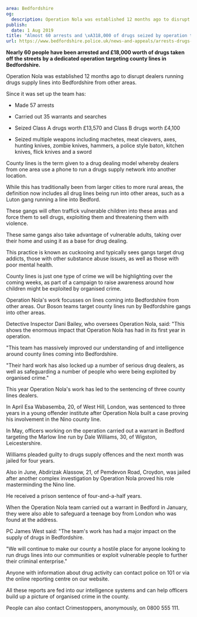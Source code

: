 ```yaml
area: Bedfordshire
og:
  description: Operation Nola was established 12 months ago to disrupt dealers running drugs supply lines into Bedfordshire from other areas.
publish:
  date: 1 Aug 2019
title: "Almost 60 arrests and \xA318,000 of drugs seized by operation targeting county lines"
url: https://www.bedfordshire.police.uk/news-and-appeals/arrests-drugs-county-lines-aug2019
```

**Nearly 60 people have been arrested and £18,000 worth of drugs taken off the streets by a dedicated operation targeting county lines in Bedfordshire.**

Operation Nola was established 12 months ago to disrupt dealers running drugs supply lines into Bedfordshire from other areas.

Since it was set up the team has:

- Made 57 arrests

- Carried out 35 warrants and searches

- Seized Class A drugs worth £13,570 and Class B drugs worth £4,100

- Seized multiple weapons including machetes, meat cleavers, axes, hunting knives, zombie knives, hammers, a police style baton, kitchen knives, flick knives and a sword

County lines is the term given to a drug dealing model whereby dealers from one area use a phone to run a drugs supply network into another location.

While this has traditionally been from larger cities to more rural areas, the definition now includes all drug lines being run into other areas, such as a Luton gang running a line into Bedford.

These gangs will often traffick vulnerable children into these areas and force them to sell drugs, exploiting them and threatening them with violence.

These same gangs also take advantage of vulnerable adults, taking over their home and using it as a base for drug dealing.

This practice is known as cuckooing and typically sees gangs target drug addicts, those with other substance abuse issues, as well as those with poor mental health.

County lines is just one type of crime we will be highlighting over the coming weeks, as part of a campaign to raise awareness around how children might be exploited by organised crime.

Operation Nola's work focusses on lines coming into Bedfordshire from other areas. Our Boson teams target county lines run by Bedfordshire gangs into other areas.

Detective Inspector Dani Bailey, who oversees Operation Nola, said: "This shows the enormous impact that Operation Nola has had in its first year in operation.

"This team has massively improved our understanding of and intelligence around county lines coming into Bedfordshire.

"Their hard work has also locked up a number of serious drug dealers, as well as safeguarding a number of people who were being exploited by organised crime."

This year Operation Nola's work has led to the sentencing of three county lines dealers.

In April Esa Wabasemba, 20, of West Hill, London, was sentenced to three years in a young offender institute after Operation Nola built a case proving his involvement in the Nino county line.

In May, officers working on the operation carried out a warrant in Bedford targeting the Marlow line run by Dale Williams, 30, of Wigston, Leicestershire.

Williams pleaded guilty to drugs supply offences and the next month was jailed for four years.

Also in June, Abdirizak Alassow, 21, of Pemdevon Road, Croydon, was jailed after another complex investigation by Operation Nola proved his role masterminding the Nino line.

He received a prison sentence of four-and-a-half years.

When the Operation Nola team carried out a warrant in Bedford in January, they were also able to safeguard a teenage boy from London who was found at the address.

PC James West said: "The team's work has had a major impact on the supply of drugs in Bedfordshire.

"We will continue to make our county a hostile place for anyone looking to run drugs lines into our communities or exploit vulnerable people to further their criminal enterprise."

Anyone with information about drug activity can contact police on 101 or via the online reporting centre on our website.

All these reports are fed into our intelligence systems and can help officers build up a picture of organised crime in the county.

People can also contact Crimestoppers, anonymously, on 0800 555 111.
